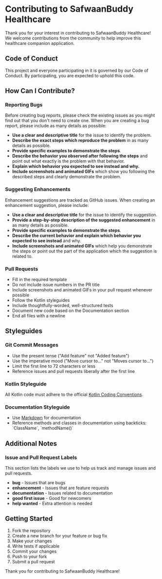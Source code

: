 # Contributing to SafwaanBuddy Healthcare

Thank you for your interest in contributing to SafwaanBuddy Healthcare! We welcome contributions from the community to help improve this healthcare companion application.

## Code of Conduct

This project and everyone participating in it is governed by our Code of Conduct. By participating, you are expected to uphold this code.

## How Can I Contribute?

### Reporting Bugs

Before creating bug reports, please check the existing issues as you might find out that you don't need to create one. When you are creating a bug report, please include as many details as possible:

*   **Use a clear and descriptive title** for the issue to identify the problem.
*   **Describe the exact steps which reproduce the problem** in as many details as possible.
*   **Provide specific examples to demonstrate the steps**.
*   **Describe the behavior you observed after following the steps** and point out what exactly is the problem with that behavior.
*   **Explain which behavior you expected to see instead and why.**
*   **Include screenshots and animated GIFs** which show you following the described steps and clearly demonstrate the problem.

### Suggesting Enhancements

Enhancement suggestions are tracked as GitHub issues. When creating an enhancement suggestion, please include:

*   **Use a clear and descriptive title** for the issue to identify the suggestion.
*   **Provide a step-by-step description of the suggested enhancement** in as many details as possible.
*   **Provide specific examples to demonstrate the steps**.
*   **Describe the current behavior and explain which behavior you expected to see instead** and why.
*   **Include screenshots and animated GIFs** which help you demonstrate the steps or point out the part of the application which the suggestion is related to.

### Pull Requests

*   Fill in the required template
*   Do not include issue numbers in the PR title
*   Include screenshots and animated GIFs in your pull request whenever possible
*   Follow the Kotlin styleguides
*   Include thoughtfully-worded, well-structured tests
*   Document new code based on the Documentation section
*   End all files with a newline

## Styleguides

### Git Commit Messages

*   Use the present tense ("Add feature" not "Added feature")
*   Use the imperative mood ("Move cursor to..." not "Moves cursor to...")
*   Limit the first line to 72 characters or less
*   Reference issues and pull requests liberally after the first line

### Kotlin Styleguide

All Kotlin code must adhere to the official [Kotlin Coding Conventions](https://kotlinlang.org/docs/coding-conventions.html).

### Documentation Styleguide

*   Use [Markdown](https://daringfireball.net/projects/markdown) for documentation
*   Reference methods and classes in documentation using backticks: \`ClassName\`, \`methodName()\`

## Additional Notes

### Issue and Pull Request Labels

This section lists the labels we use to help us track and manage issues and pull requests.

*   **bug** - Issues that are bugs
*   **enhancement** - Issues that are feature requests
*   **documentation** - Issues related to documentation
*   **good first issue** - Good for newcomers
*   **help wanted** - Extra attention is needed

## Getting Started

1. Fork the repository
2. Create a new branch for your feature or bug fix
3. Make your changes
4. Write tests if applicable
5. Commit your changes
6. Push to your fork
7. Submit a pull request

Thank you for contributing to SafwaanBuddy Healthcare!